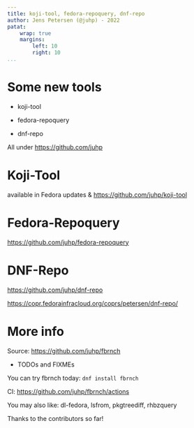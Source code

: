 ```yaml
---
title: koji-tool, fedora-repoquery, dnf-repo
author: Jens Petersen (@juhp) - 2022
patat:
    wrap: true
    margins:
        left: 10
        right: 10
...
```

# Some new tools

- koji-tool

- fedora-repoquery

- dnf-repo

All under <https://github.com/juhp>

# Koji-Tool

available in Fedora updates & <https://github.com/juhp/koji-tool>


# Fedora-Repoquery

<https://github.com/juhp/fedora-repoquery>

# DNF-Repo

<https://github.com/juhp/dnf-repo>

https://copr.fedorainfracloud.org/coprs/petersen/dnf-repo/

# More info

Source: <https://github.com/juhp/fbrnch>

- TODOs and FIXMEs

You can try fbrnch today: `dnf install fbrnch`

CI: <https://github.com/juhp/fbrnch/actions>

You may also like: dl-fedora, lsfrom, pkgtreediff, rhbzquery

Thanks to the contributors so far!
